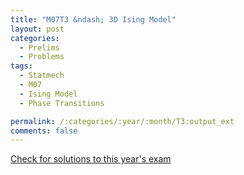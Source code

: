 ```yaml
---
title: "M07T3 &ndash; 3D Ising Model"
layout: post
categories:
  - Prelims
  - Problems
tags:
  - Statmech
  - M07
  - Ising Model
  - Phase Transitions

permalink: /:categories/:year/:month/T3:output_ext
comments: false
---
```

<object data="2007M3T.pdf" type="application/pdf" width="100%" height="500"></object>
<div class="message"><a href='https://princetonprelim.com/prelim/19/'>Check for solutions to this year's exam</a></div>